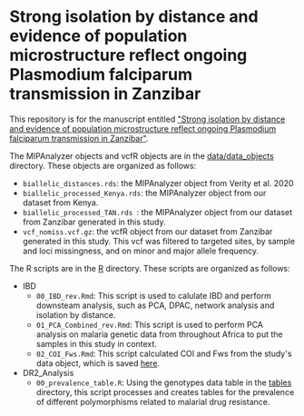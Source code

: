 # Strong isolation by distance and evidence of population microstructure reflect ongoing Plasmodium falciparum transmission in Zanzibar

This repository is for the manuscript entitled ["Strong isolation by distance and evidence of population microstructure reflect ongoing Plasmodium falciparum transmission in Zanzibar"](https://elifesciences.org/reviewed-preprints/90173).

The MIPAnalyzer objects and vcfR objects are in the [data/data_objects](https://github.com/sconnelly007/TAN_MIP/tree/main/data/data_objects) directory. These objects are organized as follows:
- `biallelic_distances.rds`: the MIPAnalyzer object from Verity et al. 2020
- `biallelic_processed_Kenya.rds`: the MIPAnalyzer object from our dataset from Kenya.
- `biallelic_processed_TAN.rds `: the MIPAnalyzer object from our dataset from Zanzibar generated in this study.
- `vcf_nomiss.vcf.gz`: the vcfR object from our dataset from Zanzibar generated in this study. This vcf was filtered to targeted sites, by sample and loci missingness, and on minor and major allele frequency.

The R scripts are in the [R](https://github.com/sconnelly007/TAN_MIP/tree/main/R) directory. These scripts are organized as follows:
- IBD
    - `00_IBD_rev.Rmd`: This script is used to calulate IBD and perform downsteam analysis, such as PCA, DPAC, network analysis and isolation by distance.
    - `01_PCA_Combined_rev.Rmd`: This script is used to perform PCA analysis on malaria genetic data from throughout Africa to put the samples in this study in context.
    - `02_COI_Fws.Rmd`: This script calculated COI and Fws from the study's data object, which is saved [here](https://github.com/sconnelly007/TAN_MIP/tree/main/data/data_objects/vcf_nomiss.vcf.gz).
- DR2_Analysis
    - `00_prevalence_table.R`: Using the genotypes data table in the [tables](https://github.com/sconnelly007/TAN_MIP/tree/main/data) directory, this script processes and creates tables for the prevalence of different polymorphisms related to malarial drug resistance. 

